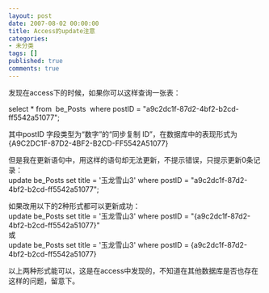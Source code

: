 ```yaml
---
layout: post
date: 2007-08-02 00:00:00
title: Access的update注意
categories:
- 未分类
tags: []
published: true
comments: true
---
```

<p><p>
发现在access下的时候，如果你可以这样查询一张表： 
</p>
<p>
select * from&nbsp; be_Posts&nbsp; where postID = &quot;a9c2dc1f-87d2-4bf2-b2cd-ff5542a51077&quot;; 
</p>
<p>
其中postID 字段类型为&ldquo;数字&rdquo;的&ldquo;同步复制 ID&rdquo;，在数据库中的表现形式为{A9C2DC1F-87D2-4BF2-B2CD-FF5542A51077} 
</p>
<p>
但是我在更新语句中，用这样的语句却无法更新，不提示错误，只提示更新0条记录：<br />
update be_Posts set title = &#39;玉龙雪山3&#39; where postID = &quot;a9c2dc1f-87d2-4bf2-b2cd-ff5542a51077&quot;; 
</p>
<p>
如果改用以下的2种形式都可以更新成功：<br />
update be_Posts set title = &#39;玉龙雪山3&#39; where postID = &quot;{a9c2dc1f-87d2-4bf2-b2cd-ff5542a51077}&quot;<br />
或<br />
update be_Posts set title = &#39;玉龙雪山3&#39; where postID = {a9c2dc1f-87d2-4bf2-b2cd-ff5542a51077} 
</p>
<p>
以上两种形式能可以，这是在access中发现的，不知道在其他数据库是否也存在这样的问题，留意下。 
</p>
</p>
